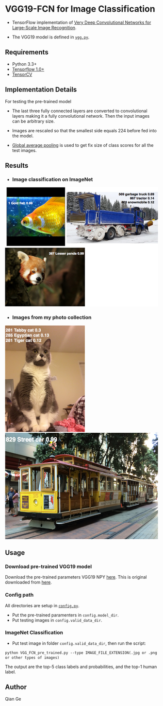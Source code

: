 # VGG19-FCN for Image Classification
 - TensorFlow implementation of [Very Deep Convolutional Networks for Large-Scale Image Recognition](https://arxiv.org/abs/1409.1556). 
 
 - The VGG19 model is defined in [`vgg.py`](vgg.py).

 
## Requirements
- Python 3.3+
- [Tensorflow 1.0+](https://www.tensorflow.org/)
- [TensorCV](https://github.com/conan7882/DeepVision-tensorflow)

<!--## TODO

- [x] Test pre-trained model
- [ ] Fine tuning-->


## Implementation Details

For testing the pre-trained model

- The last three fully connected layers are converted to convolutional layers making it a fully convolutional network. Then the input images can be arbitrary size.

- Images are rescaled so that the smallest side equals 224 before fed into the model.

- [Global average pooling](https://arxiv.org/abs/1312.4400) is used to get fix size of class scores for all the test images.

## Results
- ### Image classification on ImageNet
![pretrained_result](fig/pretrained.png)

- ### Images from my photo collection
<div align='left'>
  <img src='fig/1.png' height='350px'>
  <img src='fig/2.png' height="350px">
</div>


## Usage
### Download pre-trained VGG19 model
Download the pre-trained parameters VGG19 NPY [here](https://www.dropbox.com/sh/dad57t3hl60jeb0/AADlcUshCnmN2bAZdgdkmxDna?dl=0). This is original downloaded from [here](https://github.com/machrisaa/tensorflow-vgg#tensorflow-vgg16-and-vgg19).
### Config path
All directories are setup in [`config.py`](config.py).

- Put the pre-trained paramenters in `config.model_dir`.
- Put testing images in `config.valid_data_dir`.

### ImageNet Classification
- Put test image in folder `config.valid_data_dir`, then run the script:

```
python VGG_FCN_pre_trained.py --type IMAGE_FILE_EXTENSION(.jpg or .png or other types of images)
```
       
   The output are the top-5 class labels and probabilities, and the top-1 human label.
   
## Author
Qian Ge
